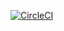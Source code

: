 [![CircleCI](https://circleci.com/gh/leshy/seriesFetch.svg?style=svg)](https://circleci.com/gh/leshy/seriesFetch)
